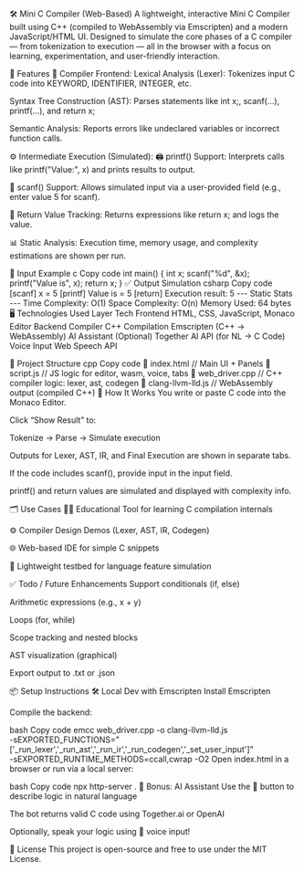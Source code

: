 🛠️ Mini C Compiler (Web-Based)
A lightweight, interactive Mini C Compiler built using C++ (compiled to WebAssembly via Emscripten) and a modern JavaScript/HTML UI. Designed to simulate the core phases of a C compiler — from tokenization to execution — all in the browser with a focus on learning, experimentation, and user-friendly interaction.

🚀 Features
🧠 Compiler Frontend:
Lexical Analysis (Lexer): Tokenizes input C code into KEYWORD, IDENTIFIER, INTEGER, etc.

Syntax Tree Construction (AST): Parses statements like int x;, scanf(...), printf(...), and return x;

Semantic Analysis: Reports errors like undeclared variables or incorrect function calls.

⚙️ Intermediate Execution (Simulated):
🖨️ printf() Support: Interprets calls like printf("Value:", x) and prints results to output.

🎤 scanf() Support: Allows simulated input via a user-provided field (e.g., enter value 5 for scanf).

🔁 Return Value Tracking: Returns expressions like return x; and logs the value.

📊 Static Analysis: Execution time, memory usage, and complexity estimations are shown per run.

🧾 Input Example
c
Copy code
int main() {
  int x;
  scanf("%d", &x);
  printf("Value is", x);
  return x;
}
✅ Output Simulation
csharp
Copy code
[scanf] x = 5
[printf] Value is = 5
[return] Execution result: 5
--- Static Stats ---
Time Complexity: O(1)
Space Complexity: O(n)
Memory Used: 64 bytes
🖥️ Technologies Used
Layer	Tech
Frontend	HTML, CSS, JavaScript, Monaco Editor
Backend Compiler	C++
Compilation	Emscripten (C++ → WebAssembly)
AI Assistant (Optional)	Together AI API (for NL → C Code)
Voice Input	Web Speech API

📂 Project Structure
cpp
Copy code
📁 index.html         // Main UI + Panels
📁 script.js          // JS logic for editor, wasm, voice, tabs
📁 web_driver.cpp     // C++ compiler logic: lexer, ast, codegen
📁 clang-llvm-lld.js  // WebAssembly output (compiled C++)
🧪 How It Works
You write or paste C code into the Monaco Editor.

Click “Show Result” to:

Tokenize → Parse → Simulate execution

Outputs for Lexer, AST, IR, and Final Execution are shown in separate tabs.

If the code includes scanf(), provide input in the input field.

printf() and return values are simulated and displayed with complexity info.

🗂️ Use Cases
🧑‍🎓 Educational Tool for learning C compilation internals

⚙️ Compiler Design Demos (Lexer, AST, IR, Codegen)

🌐 Web-based IDE for simple C snippets

🧪 Lightweight testbed for language feature simulation

✅ Todo / Future Enhancements
 Support conditionals (if, else)

 Arithmetic expressions (e.g., x + y)

 Loops (for, while)

 Scope tracking and nested blocks

 AST visualization (graphical)

 Export output to .txt or .json

📦 Setup Instructions
🛠️ Local Dev with Emscripten
Install Emscripten

Compile the backend:

bash
Copy code
emcc web_driver.cpp -o clang-llvm-lld.js \
-sEXPORTED_FUNCTIONS="['_run_lexer','_run_ast','_run_ir','_run_codegen','_set_user_input']" \
-sEXPORTED_RUNTIME_METHODS=ccall,cwrap -O2
Open index.html in a browser or run via a local server:

bash
Copy code
npx http-server .
🤖 Bonus: AI Assistant
Use the 🤖 button to describe logic in natural language

The bot returns valid C code using Together.ai or OpenAI

Optionally, speak your logic using 🎤 voice input!

📝 License
This project is open-source and free to use under the MIT License.
